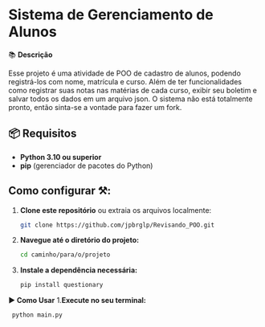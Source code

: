 # Sistema de Gerenciamento de Alunos

📚 **Descrição**

Esse projeto é uma atividade de POO de cadastro de alunos, podendo registrá-los com nome, matrícula e curso. Além de ter funcionalidades como registrar suas notas nas matérias de cada curso, exibir seu boletim e salvar todos os dados em um arquivo json. O sistema não está totalmente pronto, então sinta-se a vontade para fazer um fork.

## 📦 Requisitos

- **Python 3.10 ou superior**
- **pip** (gerenciador de pacotes do Python)

## Como configurar ⚒️: 

1. **Clone este repositório** ou extraia os arquivos localmente:
   
   ```bash
   git clone https://github.com/jpbrglp/Revisando_POO.git
2. **Navegue até o diretório do projeto:**
   ```bash
   cd caminho/para/o/projeto
3. **Instale a dependência necessária:**
   ```bash
   pip install questionary
**▶️ Como Usar**
1.**Execute no seu terminal:**
  ```bash
   python main.py
